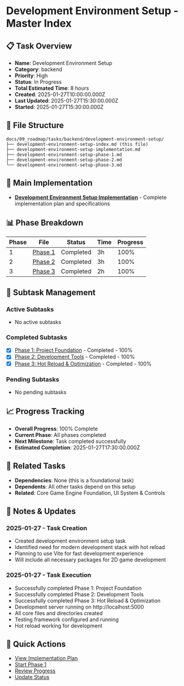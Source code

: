 # Development Environment Setup - Master Index

## 📋 Task Overview
- **Name**: Development Environment Setup
- **Category**: backend
- **Priority**: High
- **Status**: In Progress
- **Total Estimated Time**: 8 hours
- **Created**: 2025-01-27T10:00:00.000Z
- **Last Updated**: 2025-01-27T15:30:00.000Z
- **Started**: 2025-01-27T15:30:00.000Z

## 📁 File Structure
```
docs/09_roadmap/tasks/backend/development-environment-setup/
├── development-environment-setup-index.md (this file)
├── development-environment-setup-implementation.md
├── development-environment-setup-phase-1.md
├── development-environment-setup-phase-2.md
└── development-environment-setup-phase-3.md
```

## 🎯 Main Implementation
- **[Development Environment Setup Implementation](./development-environment-setup-implementation.md)** - Complete implementation plan and specifications

## 📊 Phase Breakdown
| Phase | File | Status | Time | Progress |
|-------|------|--------|------|----------|
| 1 | [Phase 1](./development-environment-setup-phase-1.md) | Completed | 3h | 100% |
| 2 | [Phase 2](./development-environment-setup-phase-2.md) | Completed | 3h | 100% |
| 3 | [Phase 3](./development-environment-setup-phase-3.md) | Completed | 2h | 100% |

## 🔄 Subtask Management
### Active Subtasks
- No active subtasks

### Completed Subtasks
- [x] [Phase 1: Project Foundation](./development-environment-setup-phase-1.md) - Completed - 100%
- [x] [Phase 2: Development Tools](./development-environment-setup-phase-2.md) - Completed - 100%
- [x] [Phase 3: Hot Reload & Optimization](./development-environment-setup-phase-3.md) - Completed - 100%

### Pending Subtasks
- No pending subtasks

## 📈 Progress Tracking
- **Overall Progress**: 100% Complete
- **Current Phase**: All phases completed
- **Next Milestone**: Task completed successfully
- **Estimated Completion**: 2025-01-27T17:30:00.000Z

## 🔗 Related Tasks
- **Dependencies**: None (this is a foundational task)
- **Dependents**: All other tasks depend on this setup
- **Related**: Core Game Engine Foundation, UI System & Controls

## 📝 Notes & Updates
### 2025-01-27 - Task Creation
- Created development environment setup task
- Identified need for modern development stack with hot reload
- Planning to use Vite for fast development experience
- Will include all necessary packages for 2D game development

### 2025-01-27 - Task Execution
- Successfully completed Phase 1: Project Foundation
- Successfully completed Phase 2: Development Tools
- Successfully completed Phase 3: Hot Reload & Optimization
- Development server running on http://localhost:5000
- All core files and directories created
- Testing framework configured and running
- Hot reload working for development

## 🚀 Quick Actions
- [View Implementation Plan](./development-environment-setup-implementation.md)
- [Start Phase 1](./development-environment-setup-phase-1.md)
- [Review Progress](#progress-tracking)
- [Update Status](#notes--updates) 